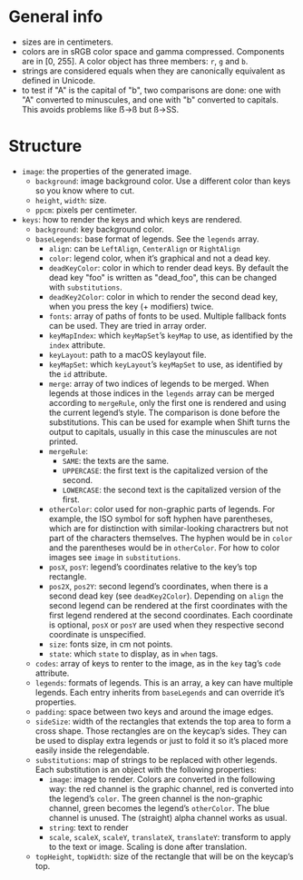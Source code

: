 # General info
- sizes are in centimeters.
- colors are in sRGB color space and gamma compressed. Components are in [0, 255]. A color object has three members: `r`, `g` and `b`.
- strings are considered equals when they are canonically equivalent as defined in Unicode.
- to test if "A" is the capital of "b", two comparisons are done: one with "A" converted to minuscules, and one with "b" converted to capitals. This avoids problems like ẞ→ß but ß→SS.

# Structure
- `image`: the properties of the generated image.
  - `background`: image background color. Use a different color than keys so you know where to cut.
  - `height`, `width`: size.
  - `ppcm`: pixels per centimeter.
- `keys`: how to render the keys and which keys are rendered.
  - `background`: key background color.
  - `baseLegends`: base format of legends. See the `legends` array.
    - `align`: can be `LeftAlign`, `CenterAlign` or  `RightAlign`
    - `color`: legend color, when it’s graphical and not a dead key.
    - `deadKeyColor`: color in which to render dead keys. By default the dead key "foo" is written as "dead_foo", this can be changed with `substitutions`.
    - `deadKey2Color`: color in which to render the second dead key, when you press the key (+ modifiers) twice.
    - `fonts`: array of paths of fonts to be used. Multiple fallback fonts can be used. They are tried in array order.
    - `keyMapIndex`: which `keyMapSet`’s `keyMap` to use, as identified by the `index` attribute.
    - `keyLayout`: path to a macOS keylayout file.
    - `keyMapSet`: which `keyLayout`’s `keyMapSet` to use, as identified by the `id` attribute.
    - `merge`: array of two indices of legends to be merged. When legends at those indices in the `legends` array can be merged according to `mergeRule`, only the first one is rendered and using the current legend’s style. The comparison is done before the substitutions. This can be used for example when Shift turns the output to capitals, usually in this case the minuscules are not printed.
    - `mergeRule`:
      - `SAME`: the texts are the same.
      - `UPPERCASE`: the first text is the capitalized version of the second.
      - `LOWERCASE`: the second text is the capitalized version of the first.
    - `otherColor`: color used for non-graphic parts of legends. For example, the ISO symbol for soft hyphen have parentheses, which are for distinction with similar-looking charactrers but not part of the characters themselves. The hyphen would be in `color` and the parentheses would be in `otherColor`. For how to color images see `image` in `substitutions`.
    - `posX`, `posY`: legend’s coordinates relative to the key’s top rectangle.
    - `pos2X`, `pos2Y`: second legend’s coordinates, when there is a second dead key (see `deadKey2Color`). Depending on `align` the second legend can be rendered at the first coordinates with the first legend rendered at the second coordinates. Each coordinate is optional, `posX` or `posY` are used when they respective second coordinate is unspecified.
    - `size`: fonts size, in cm not points.
    - `state`: which `state` to display, as in `when` tags.
  - `codes`: array of keys to renter to the image, as in the `key` tag’s `code` attribute.
  - `legends`: formats of legends. This is an array, a key can have multiple legends. Each entry inherits from `baseLegends` and can override it’s properties.
  - `padding`: space between two keys and around the image edges.
  - `sideSize`: width of the rectangles that extends the top area to form a cross shape. Those rectangles are on the keycap’s sides. They can be used to display extra legends or just to fold it so it’s placed more easily inside the relegendable.
  - `substitutions`: map of strings to be replaced with other legends. Each substitution is an object with the following properties:
	- `image`: image to render. Colors are converted in the following way: the red channel is the graphic channel, red is converted into the legend’s `color`. The green channel is the non-graphic channel, green becomes the legend’s `otherColor`. The blue channel is unused. The (straight) alpha channel works as usual.
    - `string`: text to render
    - `scale`, `scaleX`, `scaleY`, `translateX`, `translateY`: transform to apply to the text or image. Scaling is done after translation.
  - `topHeight`, `topWidth`: size of the rectangle that will be on the keycap’s top.
